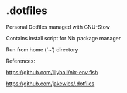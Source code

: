 # .dotfiles

Personal Dotfiles managed with GNU-Stow

Contains install script for Nix package manager


Run from home ('~') directory



References:

https://github.com/lilyball/nix-env.fish

https://github.com/jakewies/.dotfiles
